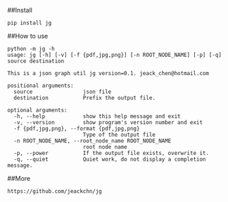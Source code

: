 ##Install

    pip install jg

##How to use

    python -m jg -h
    usage: jg [-h] [-v] [-f {pdf,jpg,png}] [-n ROOT_NODE_NAME] [-p] [-q] source destination
    
    This is a json graph util jg version=0.1. jeack_chen@hotmail.com
    
    positional arguments:
      source                json file
      destination           Prefix the output file.
    
    optional arguments:
      -h, --help            show this help message and exit
      -v, --version         show program's version number and exit
      -f {pdf,jpg,png}, --format {pdf,jpg,png}
                            Type of the output file
      -n ROOT_NODE_NAME, --root_node_name ROOT_NODE_NAME
                            root node name
      -p, --power           If the output file exists, overwrite it.
      -q, --quiet           Quiet work, do not display a completion message.

##More

    https://github.com/jeackchn/jg
